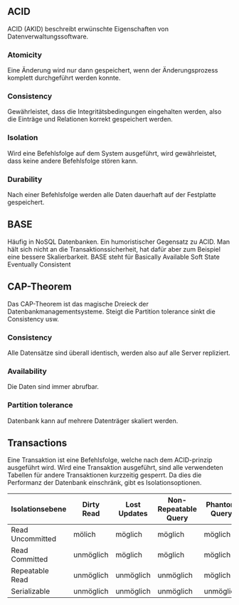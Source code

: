 ## ACID

ACID (AKID) beschreibt erwünschte Eigenschaften von Datenverwaltungssoftware.

### Atomicity

Eine Änderung wird nur dann gespeichert, wenn der Änderungsprozess komplett durchgeführt werden konnte. 

### Consistency

Gewährleistet, dass die Integritätsbedingungen eingehalten werden, also die Einträge und Relationen korrekt gespeichert werden.

### Isolation

Wird eine Befehlsfolge auf dem System ausgeführt, wird gewährleistet, dass keine andere Befehlsfolge stören kann.

### Durability

Nach einer Befehlsfolge werden alle Daten dauerhaft auf der Festplatte gespeichert.

## BASE

Häufig in NoSQL Datenbanken. Ein humoristischer Gegensatz zu ACID.
Man hält sich nicht an die Transaktionssicherheit, hat dafür aber zum Beispiel eine bessere Skalierbarkeit.
BASE steht für Basically Available Soft State Eventually Consistent

## CAP-Theorem

Das CAP-Theorem ist das magische Dreieck der Datenbankmanagementsysteme. Steigt die Partition tolerance sinkt die Consistency usw.

### Consistency

Alle Datensätze sind überall identisch, werden also auf alle Server repliziert.

### Availability

Die Daten sind immer abrufbar.

### Partition tolerance

Datenbank kann auf mehrere Datenträger skaliert werden.

## Transactions

Eine Transaktion ist eine Befehlsfolge, welche nach dem ACID-prinzip ausgeführt wird.
Wird eine Transaktion ausgeführt, sind alle verwendeten Tabellen für andere Transaktionen kurzzeitig gesperrt.
Da dies die Performanz der Datenbank einschränk, gibt es Isolationsoptionen.

| Isolationsebene  | Dirty Read | Lost Updates | Non-Repeatable Query | Phantom Query |
| ---------------- | ---------- | ------------ | -------------------- | ------------- |
| Read Uncommitted | mölich     | möglich      | möglich              | möglich       |
| Read Committed   | unmöglich  | möglich      | möglich              | möglich       |
| Repeatable Read  | unmöglich  | unmöglich    | unmöglich            | möglich       |
| Serializable     | unmöglich  | unmöglich    | unmöglich            | unmöglich     |


